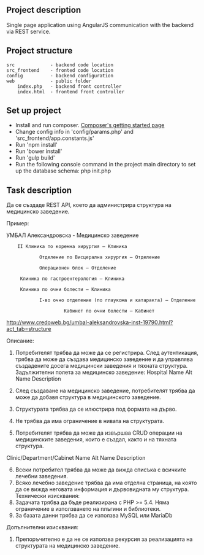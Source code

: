 Project description
-------------

Single page application using AngularJS communication with the backend via REST service.

Project structure
-------------

```
src             - backend code location
src_frontend    - fronted code location
config          - backend configuration
web             - public folder
    index.php   - backend front controller
    index.html  - frontend front controller
```

Set up project
-------------

* Install and run composer. [Composer's getting started page](https://getcomposer.org/doc/00-intro.md)
* Change config info in 'config/params.php' and 'src_frontend/app.constants.js'
* Run 'npm install'
* Run 'bower install'
* Run 'gulp build'
* Run the following console command in the project main directory to set up the database schema: php init.php

Task description
-------------

Да се създаде REST API, което да администрира структура на медицинско заведение.

Пример:

УМБАЛ Александровска  - Медицинско заведение

        ІІ Клиника по коремна хирургия – Клиника

                Отделение по Висцерална хирургия – Отделение

                Операционен блок – Отделение

         Клиника по гастроентерология – Клиника

         Клиника по очни болести – Клиника

                I-во очно отделение (по глаукома и катаракта) – Отделение

                         Кабинет по очни болести – Кабинет

http://www.credoweb.bg/umbal-aleksandrovska-inst-19790.html?act_tab=structure
  

Описание: 

1. Потребителят трябва да може да се регистрира. След аутентикация, трябва да може да създава медицинско заведение и да управлява създадените досега медицински заведения и тяхната структура.
 Задължителни полета за медицинско заведение:
Hospital
Name 
Alt Name 
Description

2. След създаване на медицинско заведение, потребителят трябва да може да добавя структура в медицинското заведение.
3. Структурата трябва да се илюстрира под формата на дърво.
4. Не трябва да има ограничение в нивата на структурата. 
5. Потребителят трябва да може да извършва CRUD операции на медицинските заведения, които е създал, както и на тяхната структура.

Clinic/Department/Cabinet
Name
Alt Name
Description

6. Всеки потребител трябва да може да вижда списъка с всичките лечебни заведения.
7. Всяко лечебно заведение трябва да има отделна страница, на която да се вижда неговата информация и дървовидната му структура.
Технически изисквания:
1. Задачата трябва да бъде реализирана с PHP >= 5.4. Няма ограничение в използването на плъгини и библиотеки.
2. За базата данни трябва да се използва MySQL или MariaDb

Допълнителни изисквания:
1. Препоръчително е да не се използва рекурсия за реализацията на структурата на медицинско заведение.
